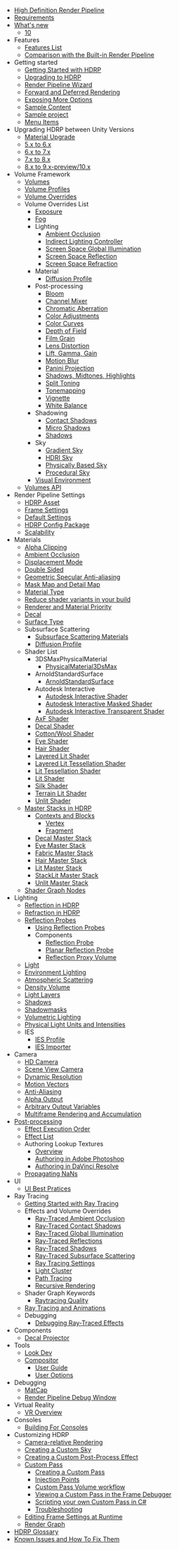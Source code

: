 * [High Definition Render Pipeline](index.md)
* [Requirements](System-Requirements.md)
* [What's new](whats-new.md)
  * [10](whats-new-10.md)
* Features
  * [Features List](HDRP-Features.md)
  * [Comparison with the Built-in Render Pipeline](Feature-Comparison.md)
* Getting started
  * [Getting Started with HDRP](Getting-started-with-HDRP.md)
  * [Upgrading to HDRP](Upgrading-To-HDRP.md)
  * [Render Pipeline Wizard](Render-Pipeline-Wizard.md)
  * [Forward and Deferred Rendering](Forward-And-Deferred-Rendering.md)
  * [Exposing More Options](More-Options.md)
  * [Sample Content](HDRP-Sample-Content.md)
  * [Sample project](HDRP-Sample-Projects.md)
  * [Menu Items](Menu-Items.md)
* Upgrading HDRP between Unity Versions
  * [Material Upgrade](Material-Upgrade.md)
  * [5.x to 6.x](Upgrading-from-2019.1-to-2019.2.md)
  * [6.x to 7.x](Upgrading-from-2019.2-to-2019.3.md)
  * [7.x to 8.x](Upgrading-from-2019.3-to-2020.1.md)
  * [8.x to 9.x-preview/10.x](Upgrading-from-2020.1-to-2020.2.md)
* Volume Framework
  * [Volumes](Volumes.md)
  * [Volume Profiles](Volume-Profile.md)
  * [Volume Overrides](Volume-Components.md)
  * Volume Overrides List
    * [Exposure](Override-Exposure.md)
    * [Fog](Override-Fog.md)
    * Lighting
      * [Ambient Occlusion](Override-Ambient-Occlusion.md)
      * [Indirect Lighting Controller](Override-Indirect-Lighting-Controller.md)
      * [Screen Space Global Illumination](Override-Screen-Space-GI.md)
      * [Screen Space Reflection](Override-Screen-Space-Reflection.md)
      * [Screen Space Refraction](Override-Screen-Space-Refraction.md)
    * Material
      * [Diffusion Profile](Override-Diffusion-Profile.md)
    * Post-processing
      * [Bloom](Post-Processing-Bloom.md)
      * [Channel Mixer](Post-Processing-Channel-Mixer.md)
      * [Chromatic Aberration](Post-Processing-Chromatic-Aberration.md)
      * [Color Adjustments](Post-Processing-Color-Adjustments.md)
      * [Color Curves](Post-Processing-Color-Curves.md)
      * [Depth of Field](Post-Processing-Depth-of-Field.md)
      * [Film Grain](Post-Processing-Film-Grain.md)
      * [Lens Distortion](Post-Processing-Lens-Distortion.md)
      * [Lift, Gamma, Gain](Post-Processing-Lift-Gamma-Gain.md)
      * [Motion Blur](Post-Processing-Motion-Blur.md)
      * [Panini Projection](Post-Processing-Panini-Projection.md)
      * [Shadows, Midtones, Highlights](Post-Processing-Shadows-Midtones-Highlights.md)
      * [Split Toning](Post-Processing-Split-Toning.md)
      * [Tonemapping](Post-Processing-Tonemapping.md)
      * [Vignette](Post-Processing-Vignette.md)
      * [White Balance](Post-Processing-White-Balance.md)
    * Shadowing
      * [Contact Shadows](Override-Contact-Shadows.md)
      * [Micro Shadows](Override-Micro-Shadows.md)
      * [Shadows](Override-Shadows.md)
    * Sky
      * [Gradient Sky](Override-Gradient-Sky.md)
      * [HDRI Sky](Override-HDRI-Sky.md)
      * [Physically Based Sky](Override-Physically-Based-Sky.md)
      * [Procedural Sky](Override-Procedural-Sky.md)
    * [Visual Environment](Override-Visual-Environment.md)
  * [Volumes API](Volumes-API.md)
* Render Pipeline Settings
  * [HDRP Asset](HDRP-Asset.md)
  * [Frame Settings](Frame-Settings.md)
  * [Default Settings](Default-Settings-Window.md)
  * [HDRP Config Package](HDRP-Config-Package.md)
  * [Scalability](Scalability-Manual.md)
* Materials
  * [Alpha Clipping](Alpha-Clipping.md)
  * [Ambient Occlusion](Ambient-Occlusion.md)
  * [Displacement Mode](Displacement-Mode.md)
  * [Double Sided](Double-Sided.md)
  * [Geometric Specular Anti-aliasing](Geometric-Specular-Anti-Aliasing.md)
  * [Mask Map and Detail Map](Mask-Map-and-Detail-Map.md)
  * [Material Type](Material-Type.md)
  * [Reduce shader variants in your build](Shader-Stripping)
  * [Renderer and Material Priority](Renderer-And-Material-Priority.md)
  * [Decal](Decal.md)
  * [Surface Type](Surface-Type.md)
  * Subsurface Scattering
    * [Subsurface Scattering Materials](Subsurface-Scattering.md)
    * [Diffusion Profile](Diffusion-Profile.md)
  * Shader List
    * 3DSMaxPhysicalMaterial
      * [PhysicalMaterial3DsMax](3ds-physical-shader)
    * ArnoldStandardSurface
      * [ArnoldStandardSurface](arnold-standard-surface-shader) 
    * Autodesk Interactive
      * [Autodesk Interactive Shader](Autodesk-Interactive-Shader.md)
      * [Autodesk Interactive Masked Shader](Autodesk-Interactive-Shader-Masked.md)
      * [Autodesk Interactive Transparent Shader](Autodesk-Interactive-Shader-Transparent.md)
    * [AxF Shader](AxF-Shader.md)
    * [Decal Shader](Decal-Shader.md)
    * [Cotton/Wool Shader](cotton-wool-shader.md)
    * [Eye Shader](eye-shader.md)
    * [Hair Shader](hair-shader.md)
    * [Layered Lit Shader](Layered-Lit-Shader.md)
    * [Layered Lit Tessellation Shader](layered-lit-tessellation-shader.md)
    * [Lit Tessellation Shader](Lit-Tessellation-Shader.md)
    * [Lit Shader](Lit-Shader.md)
    * [Silk Shader](silk-shader.md)
    * [Terrain Lit Shader](Terrain-Lit-Shader.md)
    * [Unlit Shader](Unlit-Shader.md)
  * [Master Stacks in HDRP](master-stack-hdrp.md)
    * [Contexts and Blocks](ss-contexts-and-blocks.md)
      * [Vertex](ss-context-vertex.md)
      * [Fragment](ss-context-fragment.md)
    * [Decal Master Stack](master-stack-decal.md)
    * [Eye Master Stack](master-stack-eye.md)
    * [Fabric Master Stack](master-stack-fabric.md)
    * [Hair Master Stack](master-stack-hair.md)
    * [Lit Master Stack](master-stack-lit.md)
    * [StackLit Master Stack](master-stack-stacklit.md)
    * [Unlit Master Stack](master-stack-unlit.md)
  * [Shader Graph Nodes](Shader-Graph-Nodes.md)
* Lighting
  * [Reflection in HDRP](Reflection-in-HDRP.md)
  * [Refraction in HDRP](Refraction-in-HDRP.md)
  * [Reflection Probes](Reflection-Probes-Intro.md)
    * [Using Reflection Probes](Reflection-Probe-Usage.md)
    * Components
      * [Reflection Probe](Reflection-Probe.md)
      * [Planar Reflection Probe](Planar-Reflection-Probe.md)
      * [Reflection Proxy Volume](Reflection-Proxy-Volume.md)
  * [Light](Light-Component.md)
  * [Environment Lighting](Environment-Lighting.md)
  * [Atmospheric Scattering](Atmospheric-Scattering.md)
  * [Density Volume](Density-Volume.md)
  * [Light Layers](Light-Layers.md)
  * [Shadows](Shadows-in-HDRP.md)
  * [Shadowmasks](Lighting-Mode-Shadowmask.md)
  * [Volumetric Lighting](Volumetric-Lighting.md)
  * [Physical Light Units and Intensities](Physical-Light-Units.md)
  * IES
    * [IES Profile](IES-Profile.md)
    * [IES Importer](IES-Importer.md)
* Camera
  * [HD Camera](HDRP-Camera.md)
  * [Scene View Camera](Scene-View-Camera.md)
  * [Dynamic Resolution](Dynamic-Resolution.md)
  * [Motion Vectors](Motion-Vectors.md)
  * [Anti-Aliasing](Anti-Aliasing.md)
  * [Alpha Output](Alpha-Output.md)
  * [Arbitrary Output Variables](AOVs.md)
  * [Multiframe Rendering and Accumulation](Accumulation.md)
* [Post-processing](Post-Processing-Main.md)
  * [Effect Execution Order](Post-Processing-Execution-Order.md)
  * [Effect List](post-processing-effect-list.md)
  * Authoring Lookup Textures
    * [Overview](Authoring-LUTs.md)
    * [Authoring in Adobe Photoshop](LUT-Authoring-Photoshop.md)
    * [Authoring in DaVinci Resolve](LUT-Authoring-Resolve.md)
  * [Propagating NaNs](Post-Processing-Propagating-NaNs.md)
* UI
  * [UI Best Pratices](UI-Best-Practices.md)
* Ray Tracing
  * [Getting Started with Ray Tracing](Ray-Tracing-Getting-Started.md)
  * Effects and Volume Overrides
    * [Ray-Traced Ambient Occlusion](Ray-Traced-Ambient-Occlusion.md)
    * [Ray-Traced Contact Shadows](Ray-Traced-Contact-Shadows.md)
    * [Ray-Traced Global Illumination](Ray-Traced-Global-Illumination.md)
    * [Ray-Traced Reflections](Ray-Traced-Reflections.md)
    * [Ray-Traced Shadows](Ray-Traced-Shadows.md)
    * [Ray-Traced Subsurface Scattering](Ray-Traced-Subsurface-Scattering.md)
    * [Ray Tracing Settings](Ray-Tracing-Settings.md)
    * [Light Cluster](Ray-Tracing-Light-Cluster.md)
    * [Path Tracing](Ray-Tracing-Path-Tracing.md)
    * [Recursive Rendering](Ray-Tracing-Recursive-Rendering.md)
  * Shader Graph Keywords
    * [Raytracing Quality](SGNode-Raytracing-Quality.md)
  * [Ray Tracing and Animations](Ray-Tracing-Animations.md)
  * Debugging
    * [Debugging Ray-Traced Effects](Ray-Tracing-Debug.md)
* Components
  * [Decal Projector](Decal-Projector.md)
* Tools
  * [Look Dev](Look-Dev.md)
  * [Compositor](Compositor-Main.md)
    * [User Guide](Compositor-User-Guide.md)
    * [User Options](Compositor-User-Options.md)
* Debugging
  * [MatCap](MatCap.md)
  * [Render Pipeline Debug Window](Render-Pipeline-Debug-Window.md)
* Virtual Reality
  * [VR Overview](VR-Overview.md)
* Consoles
  * [Building For Consoles](Building-For-Consoles.md)
* Customizing HDRP
  * [Camera-relative Rendering](Camera-Relative-Rendering.md)
  * [Creating a Custom Sky](Creating-a-Custom-Sky.md)
  * [Creating a Custom Post-Process Effect](Custom-Post-Process.md)
  * [Custom Pass](Custom-Pass.md)
    * [Creating a Custom Pass](Custom-Pass-Creating.md)
    * [Injection Points](Custom-Pass-Injection-Points.md)
    * [Custom Pass Volume workflow](Custom-Pass-Volume-Workflow.md)
    * [Viewing a Custom Pass in the Frame Debugger](Custom-Pass-Frame-Debugger.md)
    * [Scripting your own Custom Pass in C#](Custom-Pass-Scripting.md)
    * [Troubleshooting](Custom-Pass-Troubleshooting.md)
  * [Editing Frame Settings at Runtime](Frame-Settings-API.md)
  * [Render Graph](render-graph.md)
* [HDRP Glossary](Glossary.md)
* [Known Issues and How To Fix Them](Known-Issues.md)
